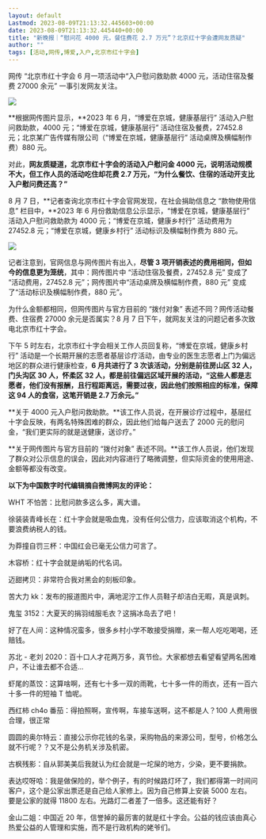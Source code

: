 ```yaml
---
layout: default
Lastmod: 2023-08-09T21:13:32.445603+00:00
date: 2023-08-09T21:13:32.445440+00:00
title: "新晚报｜“慰问花 4000 元，餐住费花 2.7 万元”？北京红十字会遭网友质疑"
author: ""
tags: [活动,网传,博爱,入户,北京市红十字会]
---
```


网传 “北京市红十字会 6 月一项活动中“入户慰问救助款 4000 元，活动住宿及餐费 27000 余元” 一事引发网友关注。

![](https://images.weserv.nl/?url=https%3A//chinadigitaltimes.net/chinese/files/2023/08/image-1691579854712.png)

**根据网传图片显示，**2023 年 6 月，“博爱在京城，健康基层行” 活动入户慰问救助款，4000 元；“博爱在京城，健康基层行” 活动住宿及餐费，27452.8 元；北京某广告传媒有限公司（“博爱在京城，健康基层行” 活动桌牌及横幅制作费）880 元。

对此，**网友质疑道，北京市红十字会的活动入户慰问金 4000 元，说明活动规模不大，但工作人员的活动吃住却花费 2.7 万元，“为什么餐饮、住宿的活动开支比入户慰问费还高？”**

8 月 7 日，**记者查询北京市红十字会官网发现，在社会捐助信息之 “款物使用信息” 栏目中，**2023 年 6 月份救助信息公示显示，“博爱在京城，健康基层行” 活动入户慰问救助款为 4000 元；“博爱在京城，健康乡村行” 活动费用为 27452.8 元；“博爱在京城，健康乡村行” 活动标识及横幅制作费为 880 元。

![](https://images.weserv.nl/?url=https%3A//chinadigitaltimes.net/chinese/files/2023/08/image-1691579886716.png)

记者注意到，官网信息与网传图片有出入，**尽管 3 项开销表述的费用相同，但如今的信息更为笼统**，其中：网传图片中 “活动住宿及餐费，27452.8 元” 变成了 “活动费用，27452.8 元”；网传图片中“活动桌牌及横幅制作费，880 元” 变成了“活动标识及横幅制作费，880 元”。

为什么金额都相同，但网传图片与官方目前的 “拨付对象” 表述不同？网传活动餐费、住宿费 27000 余元是否属实？8 月 7 日下午，就网友关注的问题记者多次致电北京市红十字会。

下午 5 时左右，北京市红十字会相关工作人员回复称，“博爱在京城，健康乡村行” 活动是一个长期开展的志愿者基层诊疗活动，由专业的医生志愿者上门为偏远地区的群众进行健康检查，**6 月共进行了 3 次该活动，分别是前往房山区 32 人，门头沟区 30 人，怀柔区 32 人，都是前往偏远区域开展的活动，“这些人都是志愿者，他们没有报酬，且行程距离远，需要过夜，因此他们按照相应的标准，保障这 94 人的食宿，这笔开销是 2.7 万余元。”**

**关于 4000 元入户慰问救助款。**该工作人员说，在开展诊疗过程中，基层红十字会反映，有两名特殊困难的群众，因此他们给每户送去了 2000 元的慰问金，“我们更实际的就是送健康，送诊疗。”

**关于网传图片与官方目前的 “拨付对象” 表述不同。**该工作人员说，他们发现了群众对公示信息的误会，因此对内容进行了略微调整，但实际资金的使用用途、金额等都没有改变。

**以下为中国数字时代编辑摘自微博网友的评论：**

WHT 不怕苦：比慰问款多这么多，离大谱。

徐装装青峰长在：红十字会就是吸血鬼，没有任何公信力，应该取消这个机构，不要浪费纳税人的钱。

为莽撞自罚三杯：中国红会已毫无公信力可言了。

木容桥：红十字会就是纳垢的代名词。

迈甜拷贝：非常符合我对黑会的刻板印象。

苦大力 kk：发布的报道图片中，满地泥泞工作人员鞋子却洁白无暇，真是讽刺。

鬼玺 3152：大夏天的捐羽绒服毛衣？这捐冰岛去了吧！

好了在人间：这种情况蛮多，很多乡村小学不敢接受捐赠，来一帮人吃吃喝喝，还赔钱。

苏北 - 老刘 2020：百十口人才花两万多，真节俭。大家都想去看望看望两名困难户，不让谁去都不合适…

虾尾的蒸饺：这算啥啊，还有七十多一双的雨靴，七十多一件的雨衣，还有一百六十多一件的短袖 T 恤呢。

西红柿 ch4o 番茄：得拍照啊，宣传啊，车接车送啊，这不都是人？100 人费用很合理，很正常

圆圆的奥尔特云：直接公示你花钱的名录，采购物品的来源公司，型号，价格怎么就不行呢？？又不是公务机关涉及机密。

古枫残影：自从郭美美后我就认为红会就是一坨屎的地方，少染，更不要捐款。

表达哎呀哈：我是做保险的，举个例子，有的时候路灯坏了，我们都得第一时间问客户，这个是公家出票还是自己给人家修上。因为自己修算上安装 5000 左右。要是公家的就得 11800 左右。光路灯二者差了一倍多。这还能有好？

金山二姐：中国近 20 年，信誉掉的最厉害的就是红十字会。公益的钱应该由真心热爱公益的人管理和实施，而不是行政机构的姥爷们。

